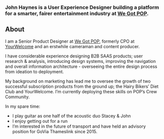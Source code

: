 
### John Haynes is a User Experience Designer building a platform for a smarter, fairer entertainment industry at [We Got POP](http://www.wegotpop.com).


## About
I am a Senior Product Designer at [We Got POP](http://www.wegotpop.com), formerly CPO at [YourWelcome](http://www.yourwelcome.com) and an erstwhile cameraman and content producer. 

I have considerable experience designing B2B SAAS products; user research & analysis, introducing design systems, improving the navigation and overall information architecture - overseeing the entire design process from ideation to deployment.

My background on marketing has lead me to oversee the growth of two successful subscription products from the ground up; the Hairy Bikers’ Diet Club and YourWelcome. I’m currently deploying these skills on POP’s Crew Community.

In my spare time: 

* I play guitar as one half of the acoustic duo Stacey & John
* I enjoy getting out for a run
* I’m interested in the future of transport and have held an advisory position for GoVia Thameslink since 2015.


